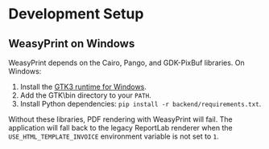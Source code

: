 # Development Setup

## WeasyPrint on Windows

WeasyPrint depends on the Cairo, Pango, and GDK-PixBuf libraries. On Windows:

1. Install the [GTK3 runtime for Windows](https://github.com/tschoonj/GTK-for-Windows-Runtime-Environment-Installer/releases).
2. Add the GTK\bin directory to your `PATH`.
3. Install Python dependencies: `pip install -r backend/requirements.txt`.

Without these libraries, PDF rendering with WeasyPrint will fail. The application will fall back to the legacy ReportLab renderer when the `USE_HTML_TEMPLATE_INVOICE` environment variable is not set to `1`.
